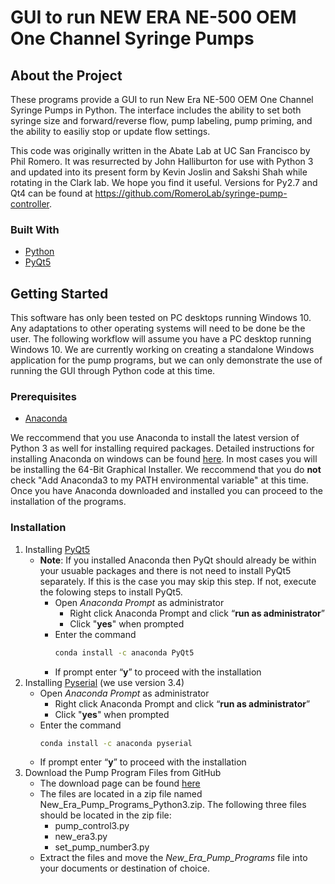 # GUI to run NEW ERA NE-500 OEM One Channel Syringe Pumps

## About the Project

These programs provide a GUI to run New Era NE-500 OEM One Channel Syringe Pumps in Python. The interface includes the ability to set both syringe size and forward/reverse flow, pump labeling, pump priming, and the ability to easiliy stop or update flow settings.  

This code was originally written in the Abate Lab at UC San Francisco by Phil Romero. It was resurrected by John Halliburton for use with Python 3 and updated into its present form by Kevin Joslin and Sakshi Shah while rotating in the Clark lab. We hope you find it useful. Versions for Py2.7 and Qt4 can be found at https://github.com/RomeroLab/syringe-pump-controller. 

### Built With

* [Python](https://www.python.org/)
* [PyQt5](https://pypi.org/project/PyQt5/)

## Getting Started

This software has only been tested on PC desktops running Windows 10. Any adaptations to other operating systems will need to be done be the user. The following workflow will assume you have a PC desktop running Windows 10. We are currently working on creating a standalone Windows application for the pump programs, but we can only demonstrate the use of running the GUI through Python code at this time.

### Prerequisites

* [Anaconda](https://www.anaconda.com/)

We reccommend that you use Anaconda to install the latest version of Python 3 as well for installing required packages. Detailed instructions for installing Anaconda on windows can be found [here](https://docs.anaconda.com/anaconda/install/windows/). In most cases you will be installing the 64-Bit Graphical Installer. We reccommend that you do **not** check "Add Anaconda3 to my PATH environmental variable" at this time. Once you have Anaconda downloaded and installed you can proceed to the installation of the programs.

### Installation

1. Installing [PyQt5](https://pypi.org/project/PyQt5/)
   - **Note**: If you installed Anaconda then PyQt should already be within your usuable packages and there is not need to install PyQt5 separately. If this is the case you may skip this step. If not, execute the folowing steps to install PyQt5.
     - Open *Anaconda Prompt* as administrator 
       - Right click Anaconda Prompt and click “**run as administrator**” 
       - Click "**yes**" when prompted
     - Enter the command
       ```sh
       conda install -c anaconda PyQt5
       ```
     - If prompt enter “**y**” to proceed with the installation
2. Installing [Pyserial](https://pythonhosted.org/pyserial/index.html) (we use version 3.4)
   - Open *Anaconda Prompt* as administrator 
       - Right click Anaconda Prompt and click “**run as administrator**” 
       - Click "**yes**" when prompted
   - Enter the command
     ```sh
     conda install -c anaconda pyserial
     ```
   - If prompt enter “**y**” to proceed with the installation
3. Download the Pump Program Files from GitHub
   - The download page can be found [here](/New_Era_Pump_Programs_Python3.zip)
   - The files are located in a zip file named New_Era_Pump_Programs_Python3.zip. The following three files should be located in the zip file:
     - pump_control3.py
     - new_era3.py
     - set_pump_number3.py
   - Extract the files and move the *New_Era_Pump_Programs* file into your documents or destination of choice.

